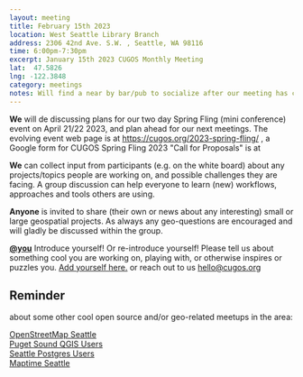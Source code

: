 ```yaml
---
layout: meeting
title: February 15th 2023
location: West Seattle Library Branch
address: 2306 42nd Ave. S.W. , Seattle, WA 98116
time: 6:00pm-7:30pm
excerpt: January 15th 2023 CUGOS Monthly Meeting
lat:  47.5826
lng: -122.3848
category: meetings
notes: Will find a near by bar/pub to socialize after our meeting has concluded !
---
```

**We** will de discussing plans for our two day Spring Fling (mini conference) event on April 21/22 2023, and plan ahead for our next meetings. The evolving event web page is at https://cugos.org/2023-spring-fling/ , a  Google form for CUGOS Spring Fling 2023 "Call for Proposals" is at 


**We** can collect input from participants (e.g. on the white board) about any projects/topics people are working on, and possible challenges they are facing. A group discussion can help everyone to learn (new) workflows, approaches and tools others are using.

**Anyone** is invited to share (their own or news about any interesting) small or large geospatial projects. As always any geo-questions are encouraged and will gladly be discussed within the group.

**[@you](http://cugos.org/people/)** Introduce yourself! Or re-introduce yourself! Please tell us about something cool you are working on, playing with, or otherwise inspires or puzzles you. [Add yourself here.](https://github.com/cugos/cugos.github.com/blob/master/meetings/_posts/2023-1-18-cugos_monthly.md) or reach out to us hello@cugos.org

## Reminder 
about some other cool open source and/or geo-related meetups in the area:

[OpenStreetMap Seattle](https://www.meetup.com/OpenStreetMap-Seattle/)  
[Puget Sound QGIS Users](https://www.meetup.com/Puget-Sound-QGIS-Users-Group/)  
[Seattle Postgres Users](https://www.meetup.com/Seattle-Postgres/)  
[Maptime Seattle](https://www.meetup.com/MaptimeSEA/)
